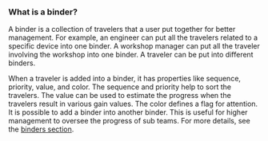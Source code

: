 ### What is a binder?
A binder is a collection of travelers that a user put together for better management. For example, an engineer can put all the travelers related to a specific device into one binder. A workshop manager can put all the traveler involving the workshop into one binder. A traveler can be put into different binders. 

When a traveler is added into a binder, it has properties like sequence, priority, value, and color. The sequence and priority help to sort the travelers. The value can be used to estimate the progress when the travelers result in various gain values. The color defines a flag for attention. It is possible to add a binder into another binder. This is useful for higher management to oversee the progress of sub teams. For more details, see the [binders section](#binders).    
